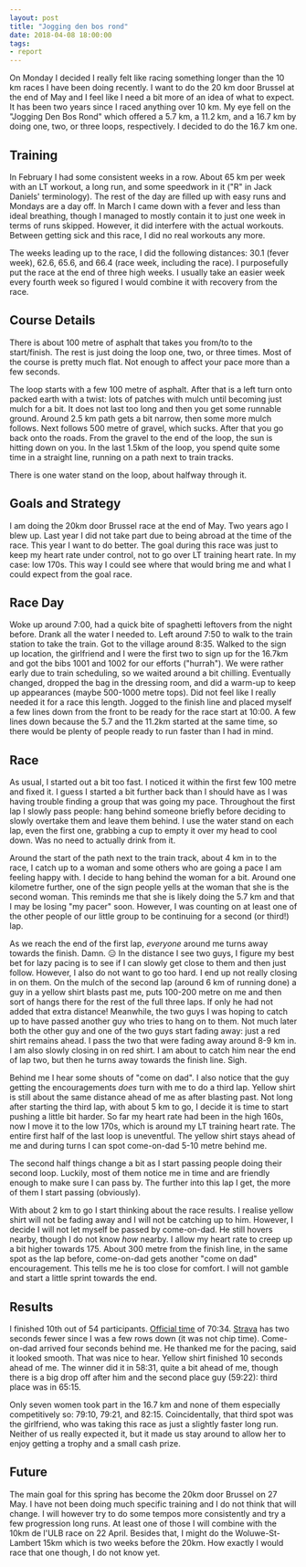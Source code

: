 ```yaml
---
layout: post
title: "Jogging den bos rond"
date: 2018-04-08 18:00:00
tags:
- report
---
```


On Monday I decided I really felt like racing something longer than the 10 km
races I have been doing recently. I want to do the 20 km door Brussel at the
end of May and I feel like I need a bit more of an idea of what to expect. It
has been two years since I raced anything over 10 km. My eye fell on the
"Jogging Den Bos Rond" which offered a 5.7 km, a 11.2 km, and a 16.7 km by
doing one, two, or three loops, respectively. I decided to do the 16.7 km one.

## Training

In February I had some consistent weeks in a row. About 65 km per week with an
LT workout, a long run, and some speedwork in it ("R" in Jack Daniels'
terminology). The rest of the day are filled up with easy runs and Mondays are
a day off. In March I came down with a fever and less than ideal breathing,
though I managed to mostly contain it to just one week in terms of runs
skipped. However, it did interfere with the actual workouts. Between getting
sick and this race, I did no real workouts any more.

The weeks leading up to the race, I did the following distances: 30.1 (fever
week), 62.6, 65.6, and 66.4 (race week, including the race).  I purposefully
put the race at the end of three high weeks. I usually take an easier week
every fourth week so figured I would combine it with recovery from the race.

## Course Details

There is about 100 metre of asphalt that takes you from/to to the start/finish.
The rest is just doing the loop one, two, or three times. Most of the course is
pretty much flat. Not enough to affect your pace more than a few seconds.

The loop starts with a few 100 metre of asphalt. After that is a left turn onto
packed earth with a twist: lots of patches with mulch until becoming just mulch
for a bit. It does not last too long and then you get some runnable ground.
Around 2.5 km path gets a bit narrow, then some more mulch follows.  Next
follows 500 metre of gravel, which sucks. After that you go back onto the
roads. From the gravel to the end of the loop, the sun is hitting down on you.
In the last 1.5km of the loop, you spend quite some time in a straight line,
running on a path next to train tracks.

There is one water stand on the loop, about halfway through it.

## Goals and Strategy

I am doing the 20km door Brussel race at the end of May. Two years ago I blew
up. Last year I did not take part due to being abroad at the time of the race.
This year I want to do better. The goal during this race was just to keep my
heart rate under control, not to go over LT training heart rate. In my case:
low 170s. This way I could see where that would bring me and what I could
expect from the goal race.

## Race Day

Woke up around 7:00, had a quick bite of spaghetti leftovers from the night
before. Drank all the water I needed to. Left around 7:50 to walk to the train
station to take the train. Got to the village around 8:35. Walked to the sign
up location, the girlfriend and I were the first two to sign up for the 16.7km
and got the bibs 1001 and 1002 for our efforts ("hurrah"). We were rather early
due to train scheduling, so we waited around a bit chilling. Eventually
changed, dropped the bag in the dressing room, and did a warm-up to keep up
appearances (maybe 500-1000 metre tops). Did not feel like I really needed it
for a race this length. Jogged to the finish line and placed myself a few lines
down from the front to be ready for the race start at 10:00. A few lines down
because the 5.7 and the 11.2km started at the same time, so there would be
plenty of people ready to run faster than I had in mind.

## Race

As usual, I started out a bit too fast. I noticed it within the first few 100
metre and fixed it. I guess I started a bit further back than I should have as
I was having trouble finding a group that was going my pace. Throughout the
first lap I slowly pass people: hang behind someone briefly before deciding to
slowly overtake them and leave them behind. I use the water stand on each lap,
even the first one, grabbing a cup to empty it over my head to cool down. Was
no need to actually drink from it.

Around the start of the path next to the train track, about 4 km in to the
race, I catch up to a woman and some others who are going a pace I am feeling
happy with. I decide to hang behind the woman for a bit. Around one kilometre
further, one of the sign people yells at the woman that she is the second
woman. This reminds me that she is likely doing the 5.7 km and that I may be
losing "my pacer" soon. However, I was counting on at least one of the other
people of our little group to be continuing for a second (or third!) lap.

As we reach the end of the first lap, _everyone_ around me turns away towards
the finish. Damn. 😑 In the distance I see two guys, I figure my best bet for
lazy pacing is to see if I can slowly get close to them and then just follow.
However, I also do not want to go too hard. I end up not really closing in on
them. On the mulch of the second lap (around 6 km of running done) a guy in a
yellow shirt blasts past me, puts 100-200 metre on me and then sort of hangs
there for the rest of the full three laps. If only he had not added that extra
distance! Meanwhile, the two guys I was hoping to catch up to have passed
another guy who tries to hang on to them. Not much later both the other guy and
one of the two guys start fading away: just a red shirt remains ahead. I pass
the two that were fading away around 8-9 km in. I am also slowly closing in on
red shirt. I am about to catch him near the end of lap two, but then he turns
away towards the finish line. Sigh.

Behind me I hear some shouts of "come on dad". I also notice that the guy
getting the encouragements _does_ turn with me to do a third lap. Yellow shirt
is still about the same distance ahead of me as after blasting past. Not long
after starting the third lap, with about 5 km to go, I decide it is time to
start pushing a little bit harder. So far my heart rate had been in the high
160s, now I move it to the low 170s, which is around my LT training heart rate.
The entire first half of the last loop is uneventful. The yellow shirt stays
ahead of me and during turns I can spot come-on-dad 5-10 metre behind me.

The second half things change a bit as I start passing people doing their
second loop.  Luckily, most of them notice me in time and are friendly enough
to make sure I can pass by. The further into this lap I get, the more of them I
start passing (obviously).

With about 2 km to go I start thinking about the race results. I realise yellow
shirt will not be fading away and I will not be catching up to him. However, I
decide I will not let myself be passed by come-on-dad. He still hovers nearby,
though I do not know _how_ nearby. I allow my heart rate to creep up a bit
higher towards 175. About 300 metre from the finish line, in the same spot as
the lap before, come-on-dad gets another "come on dad" encouragement. This
tells me he is too close for comfort. I will not gamble and start a little
sprint towards the end.

<!-- PLACE THE PHOTO HERE -->

## Results

I finished 10th out of 54 participants. [Official time][results] of 70:34.
[Strava][strava] has two seconds fewer since I was a few rows down (it was not
chip time). Come-on-dad arrived four seconds behind me. He thanked me for the
pacing, said it looked smooth. That was nice to hear. Yellow shirt finished 10
seconds ahead of me.  The winner did it in 58:31, quite a bit ahead of me,
though there is a big drop off after him and the second place guy (59:22):
third place was in 65:15.

Only seven women took part in the 16.7 km and none of them especially
competitively so: 79:10, 79:21, and 82:15. Coincidentally, that third spot was
the girlfriend, who was taking this race as just a slightly faster long run.
Neither of us really expected it, but it made us stay around to allow her to
enjoy getting a trophy and a small cash prize.

## Future

The main goal for this spring has become the 20km door Brussel on 27 May. I
have not been doing much specific training and I do not think that will change.
I will however try to do some tempos more consistently and try a few
progression long runs. At least one of those I will combine with the 10km de
l'ULB race on 22 April. Besides that, I might do the Woluwe-St-Lambert 15km
which is two weeks before the 20km. How exactly I would race that one though, I
do not know yet.


[strava]: https://www.strava.com/activities/1496016560
[results]: https://joggingdenbos.weebly.com/uploads/1/2/6/4/12644769/den_bos_rond_16_km.pdf
